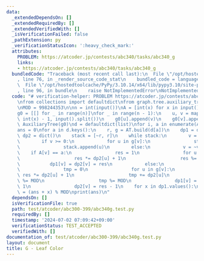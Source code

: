 ```yaml
---
data:
  _extendedDependsOn: []
  _extendedRequiredBy: []
  _extendedVerifiedWith: []
  _isVerificationFailed: false
  _pathExtension: py
  _verificationStatusIcon: ':heavy_check_mark:'
  attributes:
    PROBLEM: https://atcoder.jp/contests/abc340/tasks/abc340_g
    links:
    - https://atcoder.jp/contests/abc340/tasks/abc340_g
  bundledCode: "Traceback (most recent call last):\n  File \"/opt/hostedtoolcache/PyPy/3.10.14/x64/lib/pypy3.10/site-packages/onlinejudge_verify/documentation/build.py\"\
    , line 76, in _render_source_code_stat\n    bundled_code = language.bundle(\n\
    \  File \"/opt/hostedtoolcache/PyPy/3.10.14/x64/lib/pypy3.10/site-packages/onlinejudge_verify/languages/python.py\"\
    , line 96, in bundle\n    raise NotImplementedError\nNotImplementedError\n"
  code: "# verification-helper: PROBLEM https://atcoder.jp/contests/abc340/tasks/abc340_g\n\
    \nfrom collections import defaultdict\nfrom graph.tree.auxiliary_tree import AuxiliaryTree\n\
    \nMOD = 998244353\n\nn = int(input())\nA = [int(x) for x in input().split()]\n\
    g0 = [[] for _ in range(n)]\nfor _ in range(n - 1):\n    u, v = map(lambda x:\
    \ int(x) - 1, input().split())\n    g0[u].append(v)\n    g0[v].append(u)\nAT =\
    \ AuxiliaryTree(g0)\nd = defaultdict(list)\nfor i, a in enumerate(A):\n    d[a].append(i)\n\
    ans = 0\nfor a in d.keys():\n    r, g = AT.build(d[a])\n    dp1 = dict()\n   \
    \ dp2 = dict()\n    stack = [~r, r]\n    while stack:\n        v = stack.pop()\n\
    \        if v >= 0:\n            for u in g[v]:\n                stack.append(~u)\n\
    \                stack.append(u)\n        else:\n            v = ~v\n        \
    \    if A[v] == a:\n                res = 1\n                for u in g[v]:\n\
    \                    res *= dp2[u] + 1\n                    res %= MOD\n     \
    \           dp1[v] = dp2[v] = res\n            else:\n                res = 1\n\
    \                tmp = 0\n                for u in g[v]:\n                   \
    \ res *= dp2[u] + 1\n                    tmp += dp2[u]\n                    res\
    \ %= MOD\n                    tmp %= MOD\n                dp1[v] = res - tmp -\
    \ 1\n                dp2[v] = res - 1\n    for x in dp1.values():\n        ans\
    \ = (ans + x) % MOD\nprint(ans)\n"
  dependsOn: []
  isVerificationFile: true
  path: test/atcoder/abc300-399/abc340g.test.py
  requiredBy: []
  timestamp: '2024-07-02 07:09:42+09:00'
  verificationStatus: TEST_ACCEPTED
  verifiedWith: []
documentation_of: test/atcoder/abc300-399/abc340g.test.py
layout: document
title: G - Leaf Color
---
```

